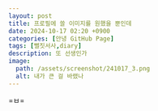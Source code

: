 ```yaml
---
layout: post
title: 프로필에 쓸 이미지를 원했을 뿐인데
date: 2024-10-17 02:20 +0900
categories: [안녕 GitHub Page]
tags: [뻘짓서사,diary]
description: 또 선생인가
image:
  path: /assets/screenshot/241017_3.png
  alt: 내가 큰 걸 바랬나
---
```

=ㅂ=

